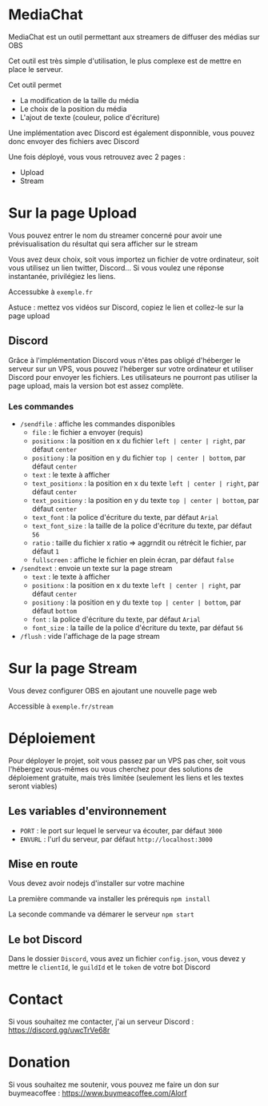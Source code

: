 # MediaChat

MediaChat est un outil permettant aux streamers de diffuser des médias sur OBS

Cet outil est très simple d'utilisation, le plus complexe est de mettre en place le serveur.

Cet outil permet
- La modification de la taille du média
- Le choix de la position du média
- L'ajout de texte (couleur, police d'écriture)

Une implémentation avec Discord est également disponnible, vous pouvez donc envoyer des fichiers avec Discord

Une fois déployé, vous vous retrouvez avec 2 pages :
- Upload
- Stream

# Sur la page Upload
Vous pouvez entrer le nom du streamer concerné pour avoir une prévisualisation du résultat qui sera afficher sur le stream

Vous avez deux choix, soit vous importez un fichier de votre ordinateur, soit vous utilisez un lien twitter, Discord... Si vous voulez une réponse instantanée, privilégiez les liens.

Accessubke à `exemple.fr`

Astuce : mettez vos vidéos sur Discord, copiez le lien et collez-le sur la page upload

## Discord

Grâce à l'implémentation Discord vous n'êtes pas obligé d'héberger le serveur sur un VPS, vous pouvez l'héberger sur votre ordinateur et utiliser Discord pour envoyer les fichiers.
Les utilisateurs ne pourront pas utiliser la page upload, mais la version bot est assez complète.

### Les commandes

- `/sendfile` : affiche les commandes disponibles
    - `file` : le fichier a envoyer (requis)
    - `positionx` : la position en x du fichier `left | center | right`, par défaut `center`
    - `positiony` : la position en y du fichier `top | center | bottom`, par défaut `center`
    - `text` : le texte à afficher
    - `text_positionx` : la position en x du texte `left | center | right`, par défaut `center`
    - `text_positiony` : la position en y du texte `top | center | bottom`, par défaut `center`
    - `text_font` : la police d'écriture du texte, par défaut `Arial`
    - `text_font_size` : la taille de la police d'écriture du texte, par défaut `56`
    - `ratio` : taille du fichier x ratio => aggrndit ou rétrécit le fichier, par défaut `1`
    - `fullscreen` : affiche le fichier en plein écran, par défaut `false`
- `/sendtext` : envoie un texte sur la page stream
  - `text` : le texte à afficher
  - `positionx` : la position en x du texte `left | center | right`, par défaut `center`
  - `positiony` : la position en y du texte `top | center | bottom`, par défaut `bottom`
  - `font` : la police d'écriture du texte, par défaut `Arial`
  - `font_size` : la taille de la police d'écriture du texte, par défaut `56`
- `/flush` : vide l'affichage de la page stream

# Sur la page Stream
Vous devez configurer OBS en ajoutant une nouvelle page web

Accessible à `exemple.fr/stream`

# Déploiement
Pour déployer le projet, soit vous passez par un VPS pas cher, soit vous l'hébergez vous-mêmes ou vous cherchez pour des solutions de déploiement gratuite, mais très limitée (seulement les liens et les textes seront viables)

## Les variables d'environnement
- `PORT` : le port sur lequel le serveur va écouter, par défaut `3000`
- `ENVURL` : l'url du serveur, par défaut `http://localhost:3000`

## Mise en route
Vous devez avoir nodejs d'installer sur votre machine

La première commande va installer les prérequis
`npm install`

La seconde commande va démarer le serveur `npm start`

## Le bot Discord
Dans le dossier `Discord`, vous avez un fichier `config.json`, vous devez y mettre le `clientId`, le `guildId` et le `token` de votre bot Discord
# Contact
Si vous souhaitez me contacter, j'ai un serveur Discord : https://discord.gg/uwcTrVe68r

# Donation
Si vous souhaitez me soutenir, vous pouvez me faire un don sur buymeacoffee : https://www.buymeacoffee.com/Alorf